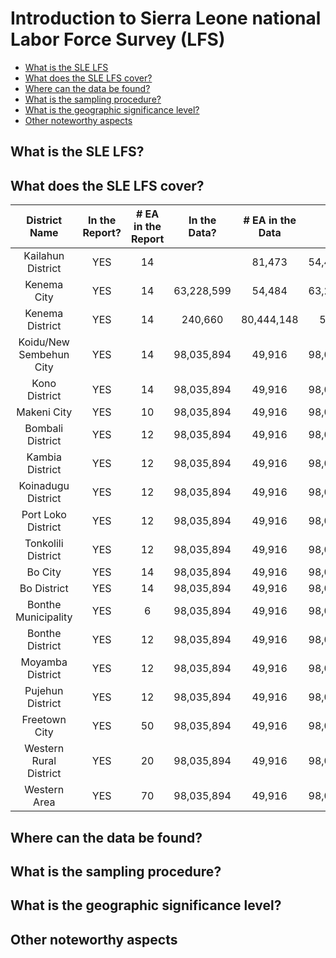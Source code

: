# Introduction to Sierra Leone national Labor Force Survey (LFS)

- [What is the SLE LFS](#what-is-the-sle-lfs)
- [What does the SLE LFS cover?](#what-does-the-sle-lfs-cover)
- [Where can the data be found?](#where-can-the-data-be-found)
- [What is the sampling procedure?](#what-is-the-sampling-procedure)
- [What is the geographic significance level?](#what-is-the-geographic-significance-level)
- [Other noteworthy aspects](#other-noteworthy-aspects)

## What is the SLE LFS?


## What does the SLE LFS cover?

| **District Name**	| **In the Report?**	| **# EA in the Report**	| **In the Data?**	| **# EA in the Data**	|**Note**|
| :---------------:	| :---------------:		| :------------------:	 	| :--------------:	| :------------------:	|:----:| 
| Kailahun District | YES | 14 |    |   81,473   | 54,453,238|
|  Kenema City      | YES | 14 |  63,228,599  |   54,484   | 63,228,600|
| Kenema District   | YES | 14 | 240,660      |  80,444,148  |   58,396   | 80,444,148|
| Koidu/New Sembehun City | YES | 14 |  98,035,894 |    49,916   | 98,038,146|
| Kono District     | YES | 14 |  98,035,894 |    49,916   | 98,038,146|
| Makeni City       | YES | 10 |  98,035,894 |    49,916   | 98,038,146|
| Bombali District  | YES | 12 |  98,035,894 |    49,916   | 98,038,146|
| Kambia District   | YES | 12 |  98,035,894 |    49,916   | 98,038,146|
| Koinadugu District| YES | 12 |  98,035,894 |    49,916   | 98,038,146|
| Port Loko District| YES | 12 |  98,035,894 |    49,916   | 98,038,146|
| Tonkolili District| YES | 12 |  98,035,894 |    49,916   | 98,038,146|
| Bo City           | YES | 14 |  98,035,894 |    49,916   | 98,038,146|
| Bo District       | YES | 14 |  98,035,894 |    49,916   | 98,038,146|
|Bonthe Municipality| YES | 6  |  98,035,894 |    49,916   | 98,038,146|
| Bonthe District   | YES | 12 |  98,035,894 |    49,916   | 98,038,146|
| Moyamba District  | YES | 12 |  98,035,894 |    49,916   | 98,038,146|
| Pujehun District  | YES | 12 |  98,035,894 |    49,916   | 98,038,146|
| Freetown City     | YES | 50 |  98,035,894 |    49,916   | 98,038,146|
|Western Rural District| YES | 20 |  98,035,894 |    49,916   | 98,038,146|
| Western Area      | YES | 70|  98,035,894 |    49,916   | 98,038,146|

## Where can the data be found?


## What is the sampling procedure?


## What is the geographic significance level?


## Other noteworthy aspects  
